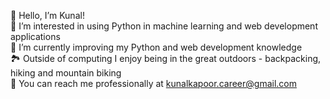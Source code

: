 👋 Hello, I’m Kunal!  
👀 I’m interested in using Python in machine learning and web development applications  
🌱 I’m currently improving my Python and web development knowledge  
🏞️ Outside of computing I enjoy being in the great outdoors - backpacking, hiking and mountain biking   
📧 You can reach me professionally at kunalkapoor.career@gmail.com

<!---
k-kapoor/k-kapoor is a ✨ special ✨ repository because its `README.md` (this file) appears on your GitHub profile.
You can click the Preview link to take a look at your changes.
--->
